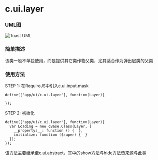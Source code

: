 # c.ui.layer

### UML图

![Toast UML](../raw/H5V2.2S6/doc/img/c.ui.layer.png)

### 简单描述
该类一般不单独使用，而是提供其它类作物父类，尤其适合作为弹出层类的父类

### 使用方法

STEP 1: 在RequireJS中引入c.ui.input.mask

    define(['app/ui/c.ui.layer'], function(Layer){

    });

STEP 2: 初始化

    define(['app/ui/c.ui.layer'], function(Layer){
      var Loading = new cBase.Class(Layer, {
        __propertys__: function () {  },
        initialize: function ($super) {  }
      });
    });

该方法主要继承至c.ui.abstract，其中的show方法与hide方法皆来源与此类